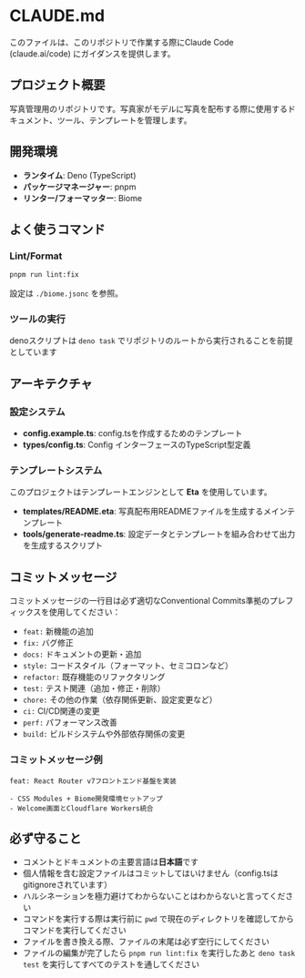 # CLAUDE.md

このファイルは、このリポジトリで作業する際にClaude Code (claude.ai/code) にガイダンスを提供します。

## プロジェクト概要

写真管理用のリポジトリです。写真家がモデルに写真を配布する際に使用するドキュメント、ツール、テンプレートを管理します。

## 開発環境

- **ランタイム**: Deno (TypeScript)
- **パッケージマネージャー**: pnpm
- **リンター/フォーマッター**: Biome

## よく使うコマンド

### Lint/Format
```bash
pnpm run lint:fix
```

設定は `./biome.jsonc` を参照。

### ツールの実行
denoスクリプトは `deno task` でリポジトリのルートから実行されることを前提としています

## アーキテクチャ

### 設定システム
- **config.example.ts**: config.tsを作成するためのテンプレート
- **types/config.ts**: Config インターフェースのTypeScript型定義

### テンプレートシステム
このプロジェクトはテンプレートエンジンとして **Eta** を使用しています。

- **templates/README.eta**: 写真配布用READMEファイルを生成するメインテンプレート
- **tools/generate-readme.ts**: 設定データとテンプレートを組み合わせて出力を生成するスクリプト

## コミットメッセージ

コミットメッセージの一行目は必ず適切なConventional Commits準拠のプレフィックスを使用してください：

- `feat:` 新機能の追加
- `fix:` バグ修正
- `docs:` ドキュメントの更新・追加
- `style:` コードスタイル（フォーマット、セミコロンなど）
- `refactor:` 既存機能のリファクタリング
- `test:` テスト関連（追加・修正・削除）
- `chore:` その他の作業（依存関係更新、設定変更など）
- `ci:` CI/CD関連の変更
- `perf:` パフォーマンス改善
- `build:` ビルドシステムや外部依存関係の変更

### コミットメッセージ例
```
feat: React Router v7フロントエンド基盤を実装

- CSS Modules + Biome開発環境セットアップ
- Welcome画面とCloudflare Workers統合
```

## 必ず守ること

- コメントとドキュメントの主要言語は**日本語**です
- 個人情報を含む設定ファイルはコミットしてはいけません（config.tsはgitignoreされています）
- ハルシネーションを極力避けてわからないことはわからないと言ってください
- コマンドを実行する際は実行前に `pwd` で現在のディレクトリを確認してからコマンドを実行してください
- ファイルを書き換える際、ファイルの末尾は必ず空行にしてください
- ファイルの編集が完了したら `pnpm run lint:fix` を実行したあと `deno task test` を実行してすべてのテストを通してください
